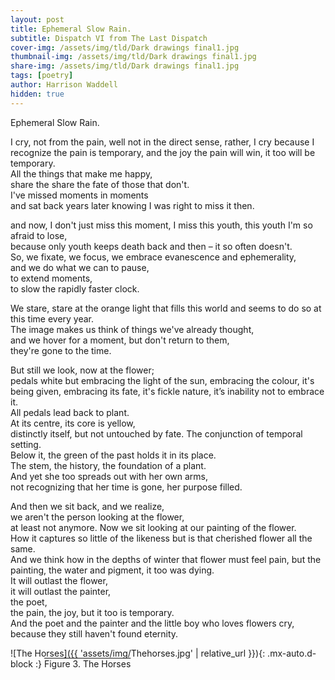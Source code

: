 ```yaml
---
layout: post
title: Ephemeral Slow Rain.  
subtitle: Dispatch VI from The Last Dispatch
cover-img: /assets/img/tld/Dark drawings final1.jpg
thumbnail-img: /assets/img/tld/Dark drawings final1.jpg
share-img: /assets/img/tld/Dark drawings final1.jpg
tags: [poetry]
author: Harrison Waddell
hidden: true
---
```

Ephemeral Slow Rain.

I cry, not from the pain, well not in the direct sense, 
rather, I cry because I recognize the pain is temporary, 
and the joy the pain will win, it too will be temporary.  
All the things that make me happy,  
share the share the fate of those that don't.  
I've missed moments in moments  
and sat back years later knowing I was right to miss it then. 

and now, I don't just miss this moment, 
I miss this youth, this youth I'm so afraid to lose,  
because only youth keeps death back and then – 
it so often doesn't.  
So, we fixate, we focus, 
we embrace evanescence and ephemerality,  
and we do what we can to pause,  
to extend moments,  
to slow the rapidly faster clock.  

We stare, 
stare at the orange light that fills this world 
and seems to do so at this time every year.  
The image makes us think of things we've already thought,  
and we hover for a moment, 
but don't return to them,  
they're gone to the time. 

But still we look, now at the flower;  
pedals white but embracing the light of the sun, 
embracing the colour, it's being given, embracing its fate, 
it's fickle nature, it’s inability not to embrace it.  
All pedals lead back to plant.  
At its centre, its core is yellow,  
distinctly itself, but not untouched by fate. 
The conjunction of temporal setting.  
Below it, the green of the past holds it in its place.  
The stem, the history, the foundation of a plant.  
And yet she too spreads out with her own arms,  
not recognizing that her time is gone, her purpose filled. 

And then we sit back, and we realize,  
we aren't the person looking at the flower,  
at least not anymore. 
Now we sit looking at our painting of the flower.  
How it captures so little of the likeness 
but is that cherished flower all the same.  
And we think how in the depths of winter that flower must feel pain, 
but the painting, the water and pigment, it too was dying.  
It will outlast the flower,  
it will outlast the painter,  
the poet,  
the pain, 
the joy, 
but it too is temporary.  
And the poet and the painter and the little boy who loves flowers cry,  
because they still haven't found eternity. 

![The Horses]({{ 'assets/img/Thehorses.jpg' | relative_url }}){: .mx-auto.d-block :}
<span style="text-decoration:overline">Figure 3. The Horses</span>

